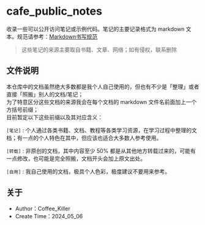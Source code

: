 # cafe_public_notes

收录一些可以公开访问笔记或示例代码。笔记的主要记录格式为 markdown 文本。规范请参考：[Markdown书写规范](./各类规范/Markdown.md)

> 这些笔记的来源主要取自书籍、文章、网络；如有侵权，联系删除

## 文件说明

本仓库中的文档虽然绝大多数都是我个人自己使用的，但也有不少是「整理」或者直接「照搬」别人的文档/笔记；  
为了特意区分这些文档的来源我会在每个文档的 markdown 文件名前面加上一个方括号前缀；  
目前暂定以下这些前缀以及其对应含义：

`[笔记]` : 个人通过各类书籍、文档、教程等各类学习资源，在学习过程中整理的文档；有一点的个人特色在其中，但应该也适合大多数人参考使用。  

`[转载]` : 非原创的文档，其中内容至少 50% 都是从其他地方转载过来的，可能有一点修改，也可能是完全照搬，文档开头会加上原文出处。  

`[自用]` : 我自己使用的文档，极具个人色彩，极度建议不要用来参考。

## 关于

- Author：Coffee_Killer
- Create Time：2024_05_06